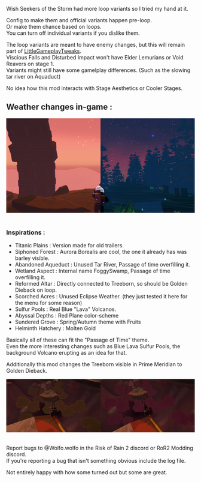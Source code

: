 Wish Seekers of the Storm had more loop variants so I tried my hand at it.

Config to make them and official variants happen pre-loop.\
Or make them chance based on loops.\
You can turn off individual variants if you dislike them.


The loop variants are meant to have enemy changes, but this will remain part of [LittleGameplayTweaks](https://thunderstore.io/package/Wolfo/LittleGameplayTweaks/).\
Viscious Falls and Disturbed Impact won't have Elder Lemurians or Void Reavers on stage 1.\
Variants might still have some gamelplay differences. (Such as the slowing tar river on Aquaduct)

No idea how this mod interacts with Stage Aesthetics or Cooler Stages.
 

## Weather changes in-game :
  
![Missing Immage](https://raw.githubusercontent.com/WolfoIsBestWolf/ror2-LittleGameplayTweaks/main/modPageImages/ltgStages.png)

#
### Inspirations :
- Titanic Plains : Version made for old trailers.
- Siphoned Forest : Aurora Borealis are cool, the one it already has was barley visible.  
- Abandoned Aqueduct : Unused Tar River, Passage of time overfilling it.
- Wetland Aspect : Internal name FoggySwamp, Passage of time overfilling it.
- Reformed Altar : Directly connected to Treeborn, so should be Golden Dieback on loop.
- Scorched Acres : Unused Eclipse Weather. (they just tested it here for the menu for some reason)
- Sulfur Pools : Real Blue "Lava" Volcanos. 
- Abyssal Depths : Red Plane color-scheme
- Sundered Grove : Spring/Autumn theme with Fruits
- Helminth Hatchery : Molten Gold
 


Basically all of these can fit the "Passage of Time" theme.\
Even the more interesting changes such as Blue Lava Sulfur Pools, the background Volcano erupting as an idea for that.

Additionally this mod changes the Treeborn visible in Prime Meridian to Golden Dieback.

![Missing Immage](https://raw.githubusercontent.com/WolfoIsBestWolf/ror2-LittleGameplayTweaks/main/modPageImages/ltgStagesMeridian.png)

##
 
Report bugs to @Wolfo.wolfo in the Risk of Rain 2 discord or RoR2 Modding discord.\
If you're reporting a bug that isn't something obvious include the log file.

Not entirely happy with how some turned out but some are great.